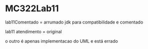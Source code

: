 # MC322Lab11

lab11Comentado = arrumado jdk para compatibilidade e comentado

lab11 atendimento = original



o outro é apenas implementacao do UML e está errado
